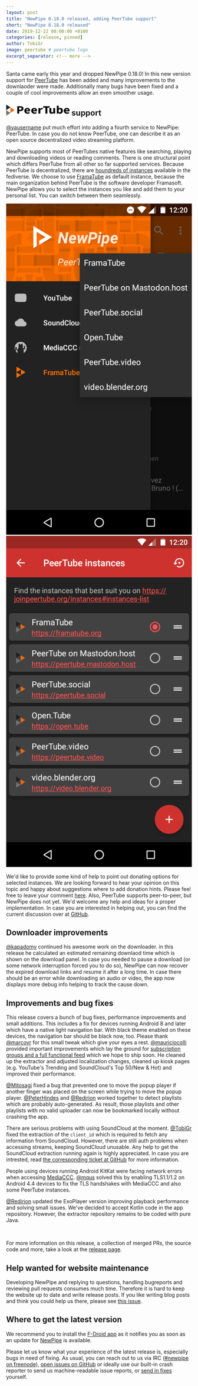 ```yaml
---
layout: post
title: "NewPipe 0.18.0 released, adding PeerTube support"
short: "NewPipe 0.18.0 released"
date: 2019-12-22 00:00:00 +0100
categories: [release, pinned]
author: TobiGr
image: peertube # peertube logo
excerpt_separator: <!-- more -->
---
```


Santa came early this year and dropped NewPipe 0.18.0! In this new version support for [PeerTube](https://joinpeertube.org/) has been added and many improvements to the downlaoder were made. Additionally many bugs have been fixed and a couple of cool improvements allow an even smoother usage.
<!-- more -->

## <img src="/img/peertube-brand.png" style="height:30px; margin-top:-5px;" /> support

[@yausername](https://github.com/yausername) put much effort into adding a fourth service to NewPipe: PeerTube. In case you do not know PeerTube, one can describe it as an open source decentralized video streaming platform.

NewPipe supports most of PeerTubes native features like searching, playing and downloading videos or reading comments. There is one structural point which differs PeerTube from all other so far supported services. Because PeerTube is decentralized, there are [houndreds of instances](https://instances.joinpeertube.org) available in the fediverse. We choose to use [FramaTube](https://framatube.org/) as default instance, because the main organization behind PeerTube is the software developer Framasoft. NewPipe allows you to select the instances you like and add them to your personal list. You can switch between them seamlessly.

<div class="media-row media-items-2">
<img class="no-flow img-responsive" src="/img/screenshots/shot_navigation_drawer_peertube_instances.png"/>
<img class="no-flow img-responsive" src="/img/screenshots/shot_settings_content_peertube_instances.png"/>
</div>

We'd like to provide some kind of help to point out donating options for selected instances. We are looking forward to hear your opinion on this topic and happy about suggestions where to add donation hints. Please feel free to leave your comment [here](https://github.com/TeamNewPipe/NewPipe/issues/2839).
Also, PeerTube supports peer-to-peer, but NewPipe does not yet. We'd welcome any help and ideas for a proper implementation. In case you are interested in helping out, you can find the current discussion over at [GitHub](https://github.com/TeamNewPipe/NewPipeExtractor/issues/79).

## Downloader improvements

[@kapadomy](https://github.com/kapadomy) continued his awesome work on the downloader. in this release he calculated an estimated remaining downlaod time which is shown on the download panel. In case you needed to pause a download (or some network interruption forced you to do so), NewPipe can now recover the expired download links and resume it after a long time. In case there should be an error while downloading an audio or video, the app now displays more debug info helping to track the cause down.

## Improvements and bug fixes

This release covers a bunch of bug fixes, performance improvements and small additions. This includes a fix for devices running Android 8 and later which have a native light navigation bar. With black theme enabled on these devices, the navigation bar should be black now, too. Please thank [@marcovr](https://github.com/marcovr) for this small tweak which give your eyes a rest. [@mauriciocolli](https://github.com/mauriciacolli) provided important improvements which lay the ground for [subscription groups and a full functional feed](https://github.com/TeamNewPipe/NewPipe/pull/2309) which we hope to ship soon. He cleaned up the extractor and adjusted localization changes, cleaned up kiosk pages (e.g. YouTube's Trending and SoundCloud's Top 50/New & Hot) and improved their performance.

[@Mitosagi](https://github.com/mitosagi) fixed a bug that prevented one to move the popup player if another finger was placed on the screen while trying to move the popup player. [@PeterHindes](https://github.com/PeterHindes) and [@Redirion](https://github.com/redirion) worked together to detect playlists which are probably auto-generated. As result, those playlists and other playlists with no valid uploader can now be bookmarked locally without crashing the app.

There are serious problems with using SoundCloud at the moment. [@TobiGr](https://github.com/tobigr) fixed the extraction of the <code>client_id</code> which is required to fetch any information from SoundCloud. However, there are still auth problems when accessing streams, keeping SoundCloud unusable. Any help to get the SoundCloud extraction running again is highly appreciated. In case you are intrested, read [the corresponding ticket at GitHub](https://github.com/TeamNewPipe/NewPipe/issues/2823) for more information.

People using devices running Android KitKat were facing network errors when accessing [MediaCCC](https://media.ccc.de/). [@mqus](https://github.com/mqus) solved this by enabling TLS1.1/1.2 on Android 4.4 devices to fix the TLS handshakes with MediaCCC and also some PeerTube instances.

[@Redirion](https://github.com/redirion) updated the ExoPlayer version improving playback performance and solving small issues. We've decided to accept Kotlin code in the app repository. However, the extractor repository remains to be coded with pure Java.

<br>

For more information on this release, a collection of merged PRs, the source code and more, take a look at the [release page](https://github.com/TeamNewPipe/NewPipe/releases/tag/v0.18.0).

## Help wanted for website maintenance

Developing NewPipe and replying to questions, handling bugreports and reviewing pull requests consumes much time. Therefore it is hard to keep the website up to date and write release posts. If you like writing blog posts and think you could help us there, please see [this issue](https://github.com/TeamNewPipe/website/issues/125).


## Where to get the latest version

We recommend you to install the [F-Droid app](https://f-droid.org/) as it notifies you as soon as an update for [NewPipe](https://f-droid.org/packages/org.schabi.newpipe/) is available.

Please let us know what your experience of the latest release is, especially bugs in need of fixing. As usual, you can reach out to us via IRC ([#newpipe on freenode](https://webchat.freenode.net/?channels=newpipe)), [open issues on GitHub](https://github.com/TeamNewPipe/NewPipe/issues/new) or ideally use our built-in crash reporter to send us machine-readable issue reports, or [send in fixes](https://github.com/TeamNewPipe/NewPipe/blob/dev/.github/CONTRIBUTING.md#bug-fixing) yourself.

